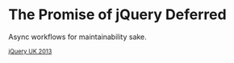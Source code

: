 
# The Promise of jQuery Deferred

Async workflows for maintainability sake.

<small>[jQuery UK 2013](http://events.jquery.org/2013/uk/)</small>